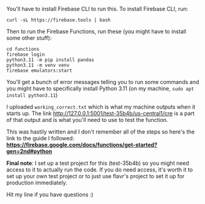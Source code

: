 
You'll have to install Firebase CLI to run this. To install Firebase CLI, run:

`curl -sL https://firebase.tools | bash`

Then to run the Firebase Functions, run these (you might have to install some other stuff):
```
cd functions
firebase login
python3.11 -m pip install pandas
python3.11 -m venv venv
firebase emulators:start
```

You'll get a bunch of error messages telling you to run some commands and you might have to specifically install Python 3.11 (on my machine, `sudo apt install python3.11`)

I uploaded `working_correct.txt` which is what my machine outputs when it starts up. The link http://127.0.0.1:5001/test-35b4b/us-central1/cre is a part of that output and is what you'll need to use to test the function.

This was hastily written and I don't remember all of the steps so here's the link to the guide I followed: **https://firebase.google.com/docs/functions/get-started?gen=2nd#python**

**Final note**: I set up a test project for this (test-35b4b) so you might need access to it to actually run the code. If you do need access, it's worth it to set up your own test project or to just use flavr's project to set it up for production immediately.

Hit my line if you have questions :)

